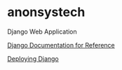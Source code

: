 # anonsystech
Django Web Application

[Django Documentation for Reference](https://docs.djangoproject.com/en/2.1/contents/)

[Deploying Django](https://docs.djangoproject.com/en/2.1/howto/deployment/)
